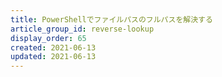 ```yaml
---
title: PowerShellでファイルパスのフルパスを解決する
article_group_id: reverse-lookup
display_order: 65
created: 2021-06-13
updated: 2021-06-13
---
```

